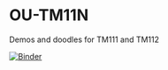 # OU-TM11N
Demos and doodles for TM111 and TM112

[![Binder](http://mybinder.org/badge.svg)](http://mybinder.org:/repo/psychemedia/ou-tm11n)
